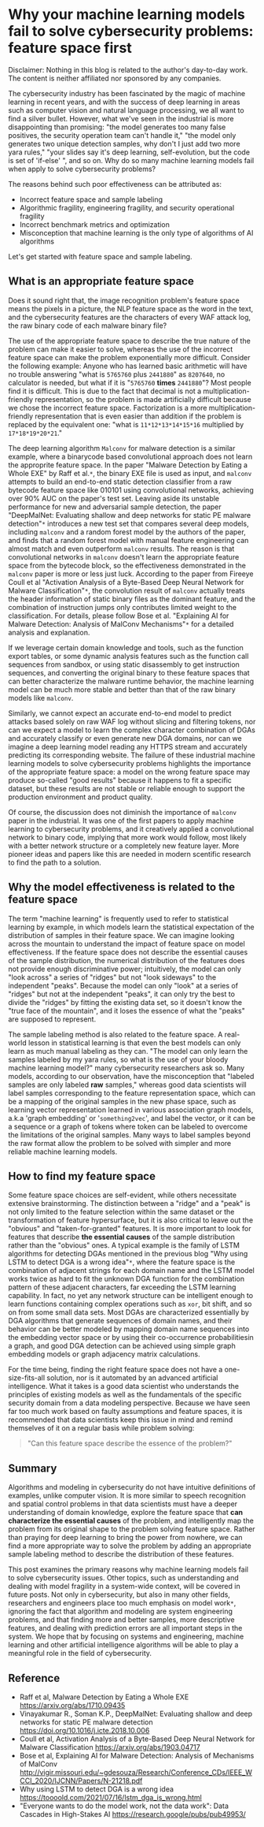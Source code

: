 # Why your machine learning models fail to solve cybersecurity problems: feature space first

Disclaimer: Nothing in this blog is related to the author's day-to-day work. The content is neither affiliated nor sponsored by any companies.

The cybersecurity industry has been fascinated by the magic of machine learning in recent years, and with the success of deep learning in areas such as computer vision and natural language processing, we all want to find a silver bullet. However, what we've seen in the industrial is more disappointing than promising: "the model generates too many false positives, the security operation team can't handle it," "the model only generates two unique detection samples, why don't I just add two more yara rules," "your slides say it's deep learning, self-evolution, but the code is set of 'if-else' ", and so on. Why do so many machine learning models fail when apply to solve cybersecurity problems?

The reasons behind such poor effectiveness can be  attributed as:

* Incorrect feature space and sample labeling
* Algorithmic fragility, engineering fragility, and security operational fragility 
* Incorrect benchmark metrics and optimization
* Misconception that machine learning is the only type of algorithms of AI algorithms

Let's get started with feature space and sample labeling.

## What is an appropriate feature space

Does it sound right that, the image recognition problem's feature space means the pixels in a picture, the NLP feature space as the word in the text, and the cybersecurity features are the characters of every WAF attack log, the raw binary code of each malware binary file?

The use of the appropriate feature space to describe the true nature of the problem can make it easier to solve, whereas the use of the incorrect feature space can make the problem exponentially more difficult. Consider the following example: Anyone who has learned basic arithmetic will have no trouble answering "what is `5765760` plus `2441880`" as `8207640`, no calculator is needed, but what if it is "`5765760` **times** `2441880`"? Most people find it is difficult. This is due to the fact that decimal is not a multiplication-friendly representation, so the problem is made artificially difficult because we chose the incorrect feature space. Factorization is a more multiplication-friendly representation that is even easier than addition if the problem is replaced by the equivalent one: "what is `11*12*13*14*15*16` multiplied by `17*18*19*20*21`."

The deep learning algorithm `Malconv` for malware detection is a similar example, where a binarycode based convolutional approach does not learn the approprite feature space. In the paper "Malware Detection by Eating a Whole EXE" by Raff et al.`*`, the binary EXE file is used as input, and `malconv` attempts to build an end-to-end static detection classifier from a raw bytecode feature space like 010101 using convolutional networks, achieving over 90% AUC on the paper's test set. Leaving aside its  unstable performance for new and adversarial sample detection, the paper "DeepMalNet: Evaluating shallow and deep networks for static PE malware detection"`*` introduces a new test set that compares several deep models, including `malconv` and a random forest model by the authors of the paper, and finds that a random forest model with manual feature engineering can almost match and even outperform `malconv` results. The reason is that convolutional networks in `malconv` doesn't learn the appropriate feature space from the bytecode block, so the effectiveness demonstrated in the `malconv` paper is more or less just luck. According to the paper from Fireeye Coull et al "Activation Analysis of a Byte-Based Deep Neural Network for Malware Classification"`*`, the convolution result of `malconv` actually treats the header information of static binary files as the dominant feature, and the combination of instruction jumps only contributes limited weight to the classification. For details, please follow Bose et al. "Explaining AI for Malware Detection: Analysis of MalConv Mechanisms"`*` for a detailed analysis and explanation.

If we leverage certain domain knowledge and tools, such as the function export tables, or some dynamic analysis features such as the function call sequences from sandbox, or using static disassembly to get instruction sequences, and converting the original binary to these feature spaces that can better characterize the malware runtime behavior, the machine learning model can be much more stable and better than that of the raw binary models like `malconv`.

Similarly, we cannot expect an accurate end-to-end model to predict attacks based solely on raw WAF log without slicing and filtering tokens, nor can we expect a model to learn the complex character combination of DGAs and accurately classify or even generate new DGA domains, nor can we imagine a deep learning model reading any HTTPS stream and accurately predicting its corresponding website. The failure of these industrial machine learning models to solve cybersecurity problems highlights the importance of the appropriate feature space: a model on the wrong feature space may produce so-called "good results" because it happens to fit a specific dataset, but these results are not stable or reliable enough to support the production environment and product quality.

Of course, the discussion does not diminish the importance of `malconv` paper in the industrial. It was one of the first papers to apply machine learning to cybersecurity problems, and it creatively applied a convolutional network to binary code, implying that more work would follow, most likely with a better network structure or a completely new feature layer. More pioneer ideas and papers like this are needed in modern scentific research to find the path to a solution.

## Why the model effectiveness is related to the feature space

The term "machine learning" is frequently used to refer to statistical learning by example, in which models learn the statistical expectation of the distribution of samples in their feature space. We can imagine looking across the mountain to understand the impact of feature space on model effectiveness. If the feature space does not describe the essential causes of the sample distribution, the numerical distribution of the features does not provide enough discriminative power; intuitively, the model can only "look across" a series of "ridges" but not "look sideways" to the independent "peaks". Because the model can only "look" at a series of "ridges" but not at the independent "peaks", it can only try the best to divide the "ridges" by fitting the existing data set, so it doesn't know the "true face of the mountain", and it loses the essence of what the "peaks" are supposed to represent.

The sample labeling method is also related to the feature space. A real-world lesson in statistical learning is that even the best models can only learn as much manual labeling as they can. "The model can only learn the samples labeled by my yara rules, so what is the use of your bloody machine learning model?" many cybersecurity researchers ask so. Many models, according to our observation, have the misconception that "labeled samples are only labeled **raw** samples," whereas good data scientists will label samples corresponding to the feature representation space, which can be a mapping of the original samples in the new phase space, such as  learning vector representation learned in various association graph models, a.k.a 'graph embedding' or '`something2vec`', and label the vector, or it can be a sequence or a graph of tokens where token can be labeled to overcome the limitations of the original samples. Many ways to label samples beyond the raw format allow the problem to be solved with simpler and more reliable machine learning models.

## How to find my feature space

Some feature space choices are self-evident, while others necessitate extensive brainstorming. The distinction between a "ridge" and a "peak" is not only limited to the feature selection within the same dataset or the transformation of feature hypersurface, but it is also critical to leave out the "obvious" and "taken-for-granted" features. It is more important to look for features that describe **the essential causes** of the sample distribution rather than the "obvious" ones. A typical example is the family of LSTM algorithms for detecting DGAs mentioned in the previous blog "Why using LSTM to detect DGA is a wrong idea"`*`, where the feature space is the combination of adjacent strings for each domain name and the LSTM model works twice as hard to fit the unknown DGA function for the combination pattern of these adjacent characters, far exceeding the LSTM learning capability. In fact, no yet any network structure can be intelligent enough to learn functions containing complex operations such as `xor`, bit shift, and so on from some small data sets. Most DGAs are characterized essentially by DGA algorithms that generate sequences of domain names, and their behavior can be better modeled by mapping domain name sequences into the embedding vector space or by using their co-occurrence probabilitiesin a graph, and good DGA detection can be achieved using simple graph embedding models or graph adjacency matrix calculations.

For the time being, finding the right feature space does not have a one-size-fits-all solution, nor is it automated by an advanced artificial intelligence. What it takes is a good data scientist who understands the principles of existing models as well as the fundamentals of the specific security domain from a data modeling perspective. Because we have seen far too much work based on faulty assumptions and feature spaces, it is recommended that data scientists keep this issue in mind and remind themselves of it on a regular basis while problem solving:

> "Can this feature space describe the essence of the problem?"

## Summary

Algorithms and modeling in cybersecurity do not have intuitive definitions of examples, unlike computer vision. It is more similar to speech recognition and spatial control problems in that data scientists must have a deeper understanding of domain knowledge, explore the feature space that **can characterize the essential causes** of the problem, and intelligently map the problem from its original shape to the problem solving feature space. Rather than praying for deep learning to bring the power from nowhere, we can find a more appropriate way to solve the problem by adding an appropriate sample labeling method to describe the distribution of these features.

This post examines the primary reasons why machine learning models fail to solve cybersecurity issues. Other topics, such as understanding and dealing with model fragility in a system-wide context, will be covered in future posts. Not only in cybersecurity, but also in many other fields, researchers and engineers place too much emphasis on model work`*`, ignoring the fact that algorithm and modeling are system engineering problems, and that finding more and better samples, more descriptive features, and dealing with prediction errors are all important steps in the system. We hope that by focusing on systems and engineering, machine learning and other artificial intelligence algorithms will be able to play a meaningful role in the field of cybersecurity.

## Reference

* Raff et al, Malware Detection by Eating a Whole EXE <https://arxiv.org/abs/1710.09435>
* Vinayakumar R., Soman K.P., DeepMalNet: Evaluating shallow and deep networks for static PE malware detection <https://doi.org/10.1016/j.icte.2018.10.006>
* Coull et al, Activation Analysis of a Byte-Based Deep Neural Network for Malware Classification <https://arxiv.org/abs/1903.04717>
* Bose et al, Explaining AI for Malware Detection: Analysis of Mechanisms of MalConv <http://vigir.missouri.edu/~gdesouza/Research/Conference_CDs/IEEE_WCCI_2020/IJCNN/Papers/N-21218.pdf>
* Why using LSTM to detect DGA is a wrong idea
 <https://toooold.com/2021/07/16/lstm_dga_is_wrong.html>
* "Everyone wants to do the model work, not the data work": Data Cascades in High-Stakes AI <https://research.google/pubs/pub49953/>
